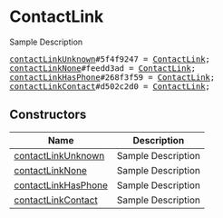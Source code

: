# ContactLink

Sample Description

<pre>
<a href="../constructor/contactLinkUnknown.md">contactLinkUnknown</a>#5f4f9247 = <a href="../type/ContactLink.md">ContactLink</a>;
<a href="../constructor/contactLinkNone.md">contactLinkNone</a>#feedd3ad = <a href="../type/ContactLink.md">ContactLink</a>;
<a href="../constructor/contactLinkHasPhone.md">contactLinkHasPhone</a>#268f3f59 = <a href="../type/ContactLink.md">ContactLink</a>;
<a href="../constructor/contactLinkContact.md">contactLinkContact</a>#d502c2d0 = <a href="../type/ContactLink.md">ContactLink</a>;
</pre>

## Constructors

| Name | Description |
|------|-------------|
| [contactLinkUnknown](../constructor/contactLinkUnknown.md) | Sample Description |
| [contactLinkNone](../constructor/contactLinkNone.md) | Sample Description |
| [contactLinkHasPhone](../constructor/contactLinkHasPhone.md) | Sample Description |
| [contactLinkContact](../constructor/contactLinkContact.md) | Sample Description |

